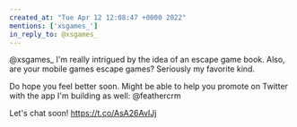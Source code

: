 ```yaml
---
created_at: "Tue Apr 12 12:08:47 +0000 2022"
mentions: ['xsgames_']
in_reply_to: @xsgames_
---
```


@xsgames_ I'm really intrigued by the idea of an escape game book. Also, are your mobile games escape games? Seriously my favorite kind.

Do hope you feel better soon. Might be able to help you promote on Twitter with the app I'm building as well: @feathercrm 

Let's chat soon! https://t.co/AsA26AvIJj